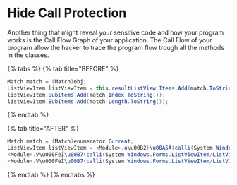 # Hide Call Protection

Another thing that might reveal your sensitive code and how your program works is the Call Flow Graph of your application. The Call Flow of your program allow the hacker to trace the program flow trough all the methods in the classes.

{% tabs %}
{% tab title="BEFORE" %}
```csharp
Match match = (Match)obj;
ListViewItem listViewItem = this.resultListView.Items.Add(match.ToString());
listViewItem.SubItems.Add(match.Index.ToString());
listViewItem.SubItems.Add(match.Length.ToString());
```
{% endtab %}

{% tab title="AFTER" %}
```csharp
Match match = (Match)enumerator.Current;
ListViewItem listViewItem = <Module>.ó\u00B2)\u00A5Ä(calli(System.Windows.Forms.ListView/ListViewItemCollection(), this.resultListView, <Module>.CrossAppDomainData[39]), <Module>.Ï\u0091\u00A5Hÿ(match));
<Module>.V\u000FèÌ\u00B7(calli(System.Windows.Forms.ListViewItem/ListViewSubItemCollection(), listViewItem, <Module>.CrossAppDomainData[44]), calli(System.Int32(), match, <Module>.CrossAppDomainData[45]).ToString());
<Module>.V\u000FèÌ\u00B7(calli(System.Windows.Forms.ListViewItem/ListViewSubItemCollection(), listViewItem, <Module>.CrossAppDomainData[44]), calli(System.Int32(), match, <Module>.CrossAppDomainData[46]).ToString());
```
{% endtab %}
{% endtabs %}

